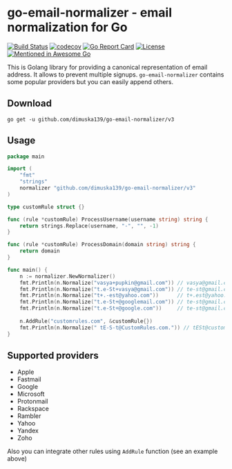 # go-email-normalizer - email normalization for Go

[![Build Status](https://travis-ci.org/dimuska139/go-email-normalizer.svg?branch=master)](https://travis-ci.org/dimuska139/go-email-normalizer)
[![codecov](https://codecov.io/gh/dimuska139/go-email-normalizer/branch/master/graph/badge.svg)](https://codecov.io/gh/dimuska139/go-email-normalizer)
[![Go Report Card](https://goreportcard.com/badge/github.com/dimuska139/go-email-normalizer)](https://goreportcard.com/report/github.com/dimuska139/go-email-normalizer)
[![License](https://img.shields.io/github/license/mashape/apistatus.svg)](https://github.com/dimuska139/go-email-normalizer/blob/master/LICENSE)
[![Mentioned in Awesome Go](https://awesome.re/mentioned-badge.svg)](https://github.com/avelino/awesome-go)  

This is Golang library for providing a canonical representation of email address. It allows
to prevent multiple signups. `go-email-normalizer` contains some popular providers but you can easily append others.

## Download

```shell
go get -u github.com/dimuska139/go-email-normalizer/v3
```

## Usage

```go
package main

import (
	"fmt"
	"strings"
	normalizer "github.com/dimuska139/go-email-normalizer/v3"
)

type customRule struct {}

func (rule *customRule) ProcessUsername(username string) string {
	return strings.Replace(username, "-", "", -1)
}

func (rule *customRule) ProcessDomain(domain string) string {
	return domain
}

func main() {
	n := normalizer.NewNormalizer()
	fmt.Println(n.Normalize("vasya+pupkin@gmail.com")) // vasya@gmail.com
	fmt.Println(n.Normalize("t.e-St+vasya@gmail.com")) // te-st@gmail.com
	fmt.Println(n.Normalize("t+.-est@yahoo.com"))      // t+.est@yahoo.com
	fmt.Println(n.Normalize("t.e-St+@googlemail.com")) // te-st@gmail.com
	fmt.Println(n.Normalize("t.e-St+@google.com"))     // te-st@gmail.com
	
	n.AddRule("customrules.com", &customRule{})
	fmt.Println(n.Normalize(" tE-S-t@CustomRules.com.")) // tESt@customrules.com
}
```


## Supported providers

* Apple
* Fastmail
* Google
* Microsoft
* Protonmail
* Rackspace
* Rambler
* Yahoo
* Yandex
* Zoho

Also you can integrate other rules using `AddRule` function (see an example above)

